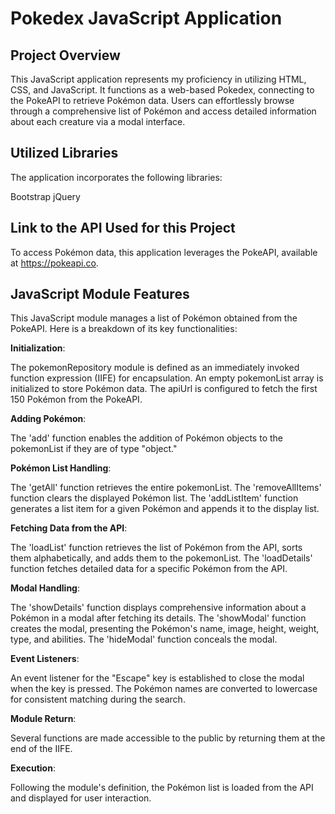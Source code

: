 # Pokedex JavaScript Application

## Project Overview

This JavaScript application represents my proficiency in utilizing HTML, CSS, and JavaScript. It functions as a web-based Pokedex, connecting to the PokeAPI to retrieve Pokémon data. Users can effortlessly browse through a comprehensive list of Pokémon and access detailed information about each creature via a modal interface.

## Utilized Libraries

The application incorporates the following libraries:

Bootstrap
jQuery

## Link to the API Used for this Project

To access Pokémon data, this application leverages the PokeAPI, available at https://pokeapi.co.

## JavaScript Module Features

This JavaScript module manages a list of Pokémon obtained from the PokeAPI. Here is a breakdown of its key functionalities:

**Initialization**:

The pokemonRepository module is defined as an immediately invoked function expression (IIFE) for encapsulation.
An empty pokemonList array is initialized to store Pokémon data.
The apiUrl is configured to fetch the first 150 Pokémon from the PokeAPI.

**Adding Pokémon**:

The 'add' function enables the addition of Pokémon objects to the pokemonList if they are of type "object."

**Pokémon List Handling**:

The 'getAll' function retrieves the entire pokemonList.
The 'removeAllItems' function clears the displayed Pokémon list.
The 'addListItem' function generates a list item for a given Pokémon and appends it to the display list.

**Fetching Data from the API**:

The 'loadList' function retrieves the list of Pokémon from the API, sorts them alphabetically, and adds them to the pokemonList.
The 'loadDetails' function fetches detailed data for a specific Pokémon from the API.

**Modal Handling**:

The 'showDetails' function displays comprehensive information about a Pokémon in a modal after fetching its details.
The 'showModal' function creates the modal, presenting the Pokémon's name, image, height, weight, type, and abilities.
The 'hideModal' function conceals the modal.

**Event Listeners**:

An event listener for the "Escape" key is established to close the modal when the key is pressed.
The Pokémon names are converted to lowercase for consistent matching during the search.

**Module Return**:

Several functions are made accessible to the public by returning them at the end of the IIFE.

**Execution**:

Following the module's definition, the Pokémon list is loaded from the API and displayed for user interaction.

